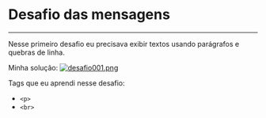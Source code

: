# Desafio das mensagens
***
Nesse primeiro desafio eu precisava exibir textos usando parágrafos e quebras de linha.

Minha solução:
[![desafio001.png](https://i.postimg.cc/pLnp3Sk0/desafio001.png)](https://postimg.cc/DSnvXB9s)

Tags que eu aprendi nesse desafio:
* ```<p>```
* ```<br>```
